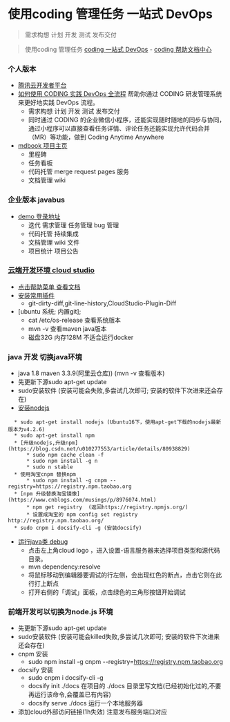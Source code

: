 # 使用coding 管理任务 一站式 DevOps
> 需求构想 计划 开发 测试 发布交付

> 使用coding 管理任务 [coding 一站式 DevOps](https://coding.net/) - [coding 帮助文档中心](https://e.coding.net/help/)

 

### 个人版本
* [腾讯云开发者平台](https://dev.tencent.com/user)
* [如何使用 CODING 实践 DevOps 全流程](https://blog.coding.net/blog/howtousecodingdevops) 帮助你通过 CODING 研发管理系统来更好地实践 DevOps 流程。
    * 需求构想 计划 开发 测试 发布交付
    * 同时通过 CODING 的企业微信小程序，还能实现随时随地的同步与协同，通过小程序可以直接查看任务详情、评论任务还能实现允许代码合并（MR）等功能，做到 Coding Anytime Anywhere
* [mdbook 项目主页](https://dev.tencent.com/u/javastar920905/p/mdbook)
    * 里程碑
    * 任务看板
    * 代码托管  merge request pages 服务
    * 文档管理 wiki 
        
### 企业版本 javabus 
* [demo 登录地址](https://javabus.coding.net)
  * 迭代  需求管理 任务管理  bug 管理  
  * 代码托管  持续集成 
  * 文档管理 wiki  文件 
  * 项目统计  项目公告 

### [云端开发环境 cloud studio](https://studio.dev.tencent.com/ws/blkpze)
* [点击帮助菜单 查看文档](https://dev.tencent.com/help/cloud-studio/faq)
* [安装常用插件](https://dev.tencent.com/help/cloud-studio/plugins) 
    * git-dirty-diff,git-line-history,CloudStudio-Plugin-Diff
* [ubuntu 系统; 内置git]; 
    *  cat /etc/os-release 查看系统版本
    *  mvn -v 查看maven java版本
    * 磁盘32G 内存128M 不适合运行docker

### java 开发 切换java环境
  * java 1.8  maven 3.3.9(阿里云仓库)) (mvn -v 查看版本)
  * 先更新下源sudo apt-get update
  * sudo安装软件  (安装可能会失败,多尝试几次即可; 安装的软件下次进来还会存在)
  * [安装nodejs](/books/2.front🆚/front_learn.md)

  ```
    * sudo apt-get install nodejs (Ubuntu16下，使用apt-get下载的nodejs最新版本为v4.2.6)
    * sudo apt-get install npm
    * [升级nodejs,升级npm](https://blog.csdn.net/u010277553/article/details/80938829) 
        * sudo npm cache clean -f
        * sudo npm install -g n
        * sudo n stable
    * 使用淘宝cnpm 替换npm
        * sudo npm install -g cnpm --registry=https://registry.npm.taobao.org
    * [npm 升级替换淘宝镜像](https://www.cnblogs.com/musings/p/8976074.html)
        * npm get registry  (返回https://registry.npmjs.org/)
        * 设置成淘宝的 npm config set registry http://registry.npm.taobao.org/
    * sudo cnpm i docsify-cli -g (安装docsify)
```
  * [运行java类 debug](https://dev.tencent.com/help/cloud-studio/java-debug)
    * 点击左上角cloud logo ，进入设置-语言服务器来选择项目类型和源代码目录。
    * mvn dependency:resolve
    * 将鼠标移动到编辑器要调试的行左侧，会出现红色的断点，点击它则在此行打上断点
    * 打开右侧的「调试」面板，点击绿色的三角形按钮开始调试


### 前端开发可以切换为node.js 环境
  * 先更新下源sudo apt-get update
  * sudo安装软件  (安装可能会killed失败,多尝试几次即可; 安装的软件下次进来还会存在)
  * cnpm 安装 
    * sudo npm install -g cnpm --registry=https://registry.npm.taobao.org
  * docsify 安装 
    * sudo cnpm i docsify-cli -g
    * docsify init ./docs  在项目的 ./docs 目录里写文档(已经初始化过的,不要再运行该命令,会覆盖已有内容)
    * docsify serve ./docs  运行一个本地服务器
  * 添加cloud外部访问链接(1h失效) 注意发布服务端口对应

 


